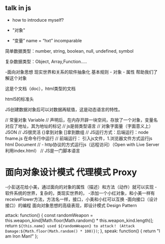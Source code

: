 ## talk in js


- how to introduce myself?

- "对象"

- “变量”
name = “hxt”   incomparable

简单数据类型：number, string, boolean, null, undefined, symbol

复杂数据类型：Object, Array,Function.....

-面向对象思想
现实世界和关系的软件抽象化
基本规则
      - 对象
      - 属性  帮助我们了解这个对象

<!DOCTYPE html>  这是个文档（doc），html类型的文档
  html5的标准头 

JS创建数据对象后可以对数据再赋值，这是动态语言的特性。

// 常量对象 Variable
// 声明后，在内存开辟一块空间，存放了一个对象，变量名对应了地址，其为地址的标记
// js是弱类型语言
// 对象字面量（字面意义上） JSON
// JS很灵活 {}拿到对象 []拿到数组
// JS运行方式：后端运行：node fname.js   在命令行中运行
// 前端运行： 引入js文件，1.浏览器文件方式运行js  html Document
// - http协议的方式运行js（远程访问）（Open with Live Server 利用index.html）
// JS是一门脚本语言

# 面向对象设计模式  代理模式 Proxy

-小彭送花给小美，通过面向的对象的属性（描述）和方法（动作）就可以实现
-软件系统的世界，复杂的，类现实世界的，
-添加一个小红对象，和小美一样有receiveFlower方法，方法名一样，接口，小美和小红可以互换
-面向接口（设计接口）的编程 面向对象思想的高级表现，即设计模式 Design Pattern


attack: function() { 
const randomWeapon = this.weapon_kind[Math.floor(Math.random() * this.weapon_kind.length)]; 
return 
`${this.name} used ${randomWeapon} to attack！ (Attack Damage:${Math.floor(Math.random() * 100)})`; 
}, 
speak: function() { 
return "I am Iron Man!"
};
